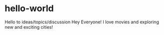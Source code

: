 # hello-world
Hello to ideas/topics/discussion
Hey Everyone! I love movies and exploring new and exciting cities!
